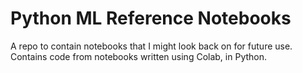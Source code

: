 # Python ML Reference Notebooks 

A repo to contain notebooks that I might look back on for future use.
Contains code from notebooks written using Colab, in Python.
